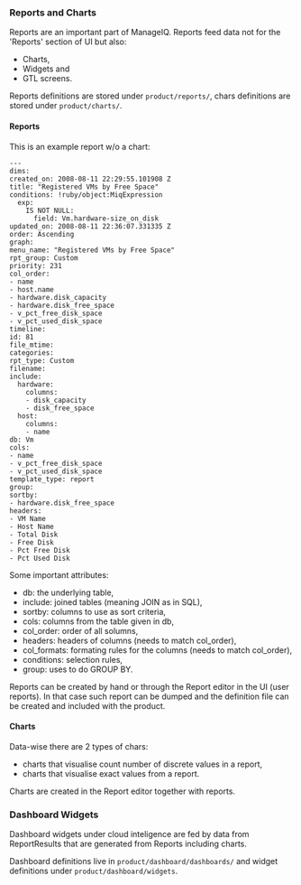 ### Reports and Charts

Reports are an important part of ManageIQ. Reports feed data not for the 'Reports' section of UI but also:
 * Charts,
 * Widgets and
 * GTL screens.

Reports definitions are stored under `product/reports/`, chars definitions are
stored under `product/charts/`.

#### Reports

This is an example report w/o a chart:

```
--- 
dims: 
created_on: 2008-08-11 22:29:55.101908 Z
title: "Registered VMs by Free Space"
conditions: !ruby/object:MiqExpression 
  exp: 
    IS NOT NULL: 
      field: Vm.hardware-size_on_disk
updated_on: 2008-08-11 22:36:07.331335 Z
order: Ascending
graph: 
menu_name: "Registered VMs by Free Space"
rpt_group: Custom
priority: 231
col_order: 
- name
- host.name
- hardware.disk_capacity
- hardware.disk_free_space
- v_pct_free_disk_space
- v_pct_used_disk_space
timeline: 
id: 81
file_mtime: 
categories: 
rpt_type: Custom
filename: 
include: 
  hardware: 
    columns: 
    - disk_capacity
    - disk_free_space
  host: 
    columns: 
    - name
db: Vm
cols: 
- name
- v_pct_free_disk_space
- v_pct_used_disk_space
template_type: report
group: 
sortby: 
- hardware.disk_free_space
headers: 
- VM Name
- Host Name
- Total Disk
- Free Disk
- Pct Free Disk
- Pct Used Disk
```

Some important attributes:
 * db: the underlying table,
 * include: joined tables (meaning JOIN as in SQL),
 * sortby: columns to use as sort criteria,
 * cols: columns from the table given in db,
 * col\_order: order of all solumns,
 * headers: headers of columns (needs to match col\_order),
 * col\_formats: formating rules for the columns (needs to match col\_order),
 * conditions: selection rules,
 * group: uses to do GROUP BY.

Reports can be created by hand or through the Report editor in the UI (user reports). In that
case such report can be dumped and the definition file can be created and
included with the product.

#### Charts

Data-wise there are 2 types of chars:
 * charts that visualise count number of discrete values in a report,
 * charts that visualise exact values from a report.

Charts are created in the Report editor together with reports.

### Dashboard Widgets

Dashboard widgets under cloud inteligence are fed by data from ReportResults that are generated from Reports including charts.

Dashboard definitions live in `product/dashboard/dashboards/` and widget definitions under `product/dashboard/widgets`.

